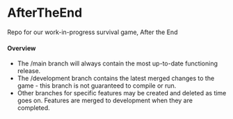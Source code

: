 # AfterTheEnd
Repo for our work-in-progress survival game, After the End


#### Overview
- The /main branch will always contain the most up-to-date functioning release.
- The /development branch contains the latest merged changes to the game - this branch is not guaranteed to compile or run.
- Other branches for specific features may be created and deleted as time goes on. Features are merged to development when they are completed.
